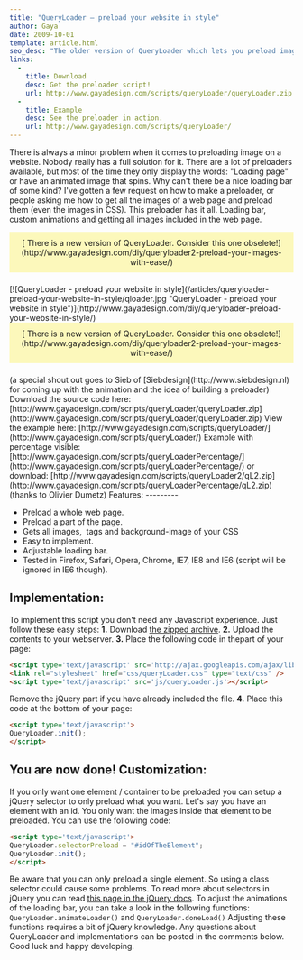 ```yaml
---
title: "QueryLoader – preload your website in style"
author: Gaya
date: 2009-10-01
template: article.html
seo_desc: "The older version of QueryLoader which lets you preload images on your website using jQuery. Please use QueryLoader2 for better browser support."
links:
  -
    title: Download
    desc: Get the preloader script!
    url: http://www.gayadesign.com/scripts/queryLoader/queryLoader.zip
  -
    title: Example
    desc: See the preloader in action.
    url: http://www.gayadesign.com/scripts/queryLoader/
---
```

There is always a minor problem when it comes to preloading image on a website. Nobody really has a full solution for it. There are a lot of preloaders available, but most of the time they only display the words: "Loading page" or have an animated image that spins. Why can't there be a nice loading bar of some kind? I've gotten a few request on how to make a preloader, or people asking me how to get all the images of a web page and preload them (even the images in CSS). This preloader has it all. Loading bar, custom animations and getting all images included in the web page.

<div style="background-color: #fcf8bb; text-align: center; margin-bottom: 1.5em; padding: 0.75em;">[ There is a new version of QueryLoader. Consider this one obselete!](http://www.gayadesign.com/diy/queryloader2-preload-your-images-with-ease/)</div>[![QueryLoader - preload your website in style](/articles/queryloader-preload-your-website-in-style/qloader.jpg "QueryLoader - preload your website in style")](http://www.gayadesign.com/diy/queryloader-preload-your-website-in-style/)<span class="more"></span><div style="background-color: #fcf8bb; text-align: center; margin-bottom: 1.5em; padding: 0.75em;">[ There is a new version of QueryLoader. Consider this one obselete!](http://www.gayadesign.com/diy/queryloader2-preload-your-images-with-ease/)</div> (a special shout out goes to Sieb of [Siebdesign](http://www.siebdesign.nl) for coming up with the animation and the idea of building a preloader) Download the source code here: [http://www.gayadesign.com/scripts/queryLoader/queryLoader.zip](http://www.gayadesign.com/scripts/queryLoader/queryLoader.zip) View the example here: [http://www.gayadesign.com/scripts/queryLoader/](http://www.gayadesign.com/scripts/queryLoader/) Example with percentage visible: [http://www.gayadesign.com/scripts/queryLoaderPercentage/](http://www.gayadesign.com/scripts/queryLoaderPercentage/) or download: [http://www.gayadesign.com/scripts/queryLoader2/qL2.zip](http://www.gayadesign.com/scripts/queryLoaderPercentage/qL2.zip) (thanks to Olivier Dumetz) Features:
---------

- Preload a whole web page.
- Preload a part of the page.
- Gets all images, <img> tags and background-image of your CSS
- Easy to implement.
- Adjustable loading bar.
- Tested in Firefox, Safari, Opera, Chrome, IE7, IE8 and IE6 (script will be ignored in IE6 though).

Implementation:
---------------

 To implement this script you don't need any Javascript experience. Just follow these easy steps: **1.** Download [the zipped archive](http://www.gayadesign.com/scripts/queryLoader/queryLoader.zip). **2.** Upload the contents to your webserver. **3.** Place the following code in thepart of your page: 
```html
<script type='text/javascript' src='http://ajax.googleapis.com/ajax/libs/jquery/1.3/jquery.min.js'></script>
<link rel="stylesheet" href="css/queryLoader.css" type="text/css" />
<script type='text/javascript' src='js/queryLoader.js'></script>
```
 Remove the jQuery part if you have already included the file. **4.** Place this code at the bottom of your page: 
```html
<script type='text/javascript'>
QueryLoader.init();
</script>
```
 You are now done! Customization:
--------------

 If you only want one element / container to be preloaded you can setup a jQuery selector to only preload what you want. Let's say you have an element with an id. You only want the images inside that element to be preloaded. You can use the following code: 
```html
<script type='text/javascript'>
QueryLoader.selectorPreload = "#idOfTheElement";
QueryLoader.init();
</script>
```
 Be aware that you can only preload a single element. So using a class selector could cause some problems. To read more about selectors in jQuery you can read [this page in the jQuery docs](http://docs.jquery.com/Selectors). To adjust the animations of the loading bar, you can take a look in the following functions: `QueryLoader.animateLoader()` and `QueryLoader.doneLoad()` Adjusting these functions requires a bit of jQuery knowledge. Any questions about QueryLoader and implementations can be posted in the comments below. Good luck and happy developing.